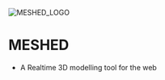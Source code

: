 ![MESHED_LOGO](https://github.com/user-attachments/assets/09476b3a-ec10-4314-bd37-a6394f7eb7c9)

# MESHED 
- A Realtime 3D modelling tool for the web
